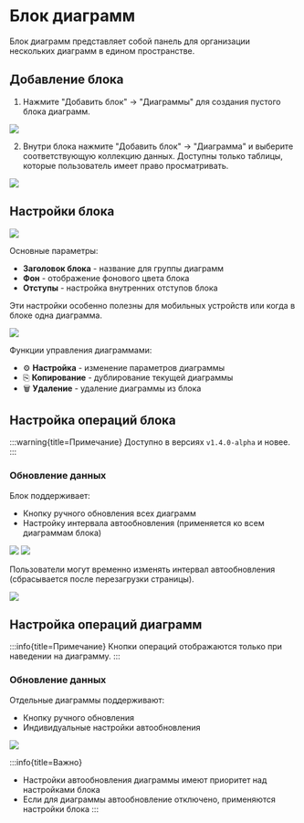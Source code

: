 # Блок диаграмм

Блок диаграмм представляет собой панель для организации нескольких диаграмм в едином пространстве.

## Добавление блока

1. Нажмите "Добавить блок" → "Диаграммы" для создания пустого блока диаграмм.

![](https://static-docs.nocobase.com/790faf0a126e4ffcc3ff976818325cfd.png)

2. Внутри блока нажмите "Добавить блок" → "Диаграмма" и выберите соответствующую коллекцию данных. Доступны только таблицы, которые пользователь имеет право просматривать.

![](https://static-docs.nocobase.com/93ed2fada2478fba1b243d8705717a34.png)

## Настройки блока

![](https://static-docs.nocobase.com/202409022042315.png)

Основные параметры:
- **Заголовок блока** - название для группы диаграмм
- **Фон** - отображение фонового цвета блока
- **Отступы** - настройка внутренних отступов блока

Эти настройки особенно полезны для мобильных устройств или когда в блоке одна диаграмма.

<img src="https://static-docs.nocobase.com/202404192011039.png"/>

Функции управления диаграммами:
- ⚙️ **Настройка** - изменение параметров диаграммы
- ⎘ **Копирование** - дублирование текущей диаграммы
- 🗑️ **Удаление** - удаление диаграммы из блока

## Настройка операций блока

:::warning{title=Примечание}
Доступно в версиях `v1.4.0-alpha` и новее.
:::

### Обновление данных

Блок поддерживает:
- Кнопку ручного обновления всех диаграмм
- Настройку интервала автообновления (применяется ко всем диаграммам блока)

![](https://static-docs.nocobase.com/202409022051107.png)
![](https://static-docs.nocobase.com/202409022054189.png)

Пользователи могут временно изменять интервал автообновления (сбрасывается после перезагрузки страницы).

![](https://static-docs.nocobase.com/202409022056097.png)

## Настройка операций диаграмм

:::info{title=Примечание}
Кнопки операций отображаются только при наведении на диаграмму.
:::

### Обновление данных

Отдельные диаграммы поддерживают:
- Кнопку ручного обновления
- Индивидуальные настройки автообновления

![](https://static-docs.nocobase.com/202409022101033.png)

:::info{title=Важно}
- Настройки автообновления диаграммы имеют приоритет над настройками блока
- Если для диаграммы автообновление отключено, применяются настройки блока
:::
